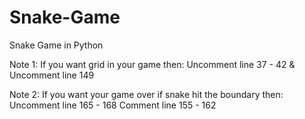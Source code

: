 # Snake-Game
Snake Game in Python

Note 1: If you want grid in your game then:
        Uncomment line 37 - 42 &
        Uncomment line 149

Note 2: If you want your game over if snake hit the boundary then:
        Uncomment line 165 - 168
        Comment line 155 - 162
